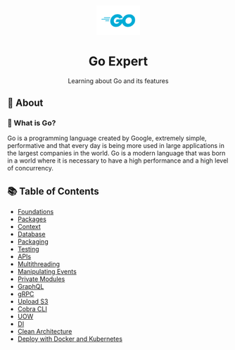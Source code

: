 <div align='center'>
    <img src="public/go-logo.png" width="100" />
    <h1 style={{margin: 0}}>Go Expert</h1>
    <p style={{margin: 0}}>
        Learning about Go and its features
    </p>
</div>

## 📖 About

### 🔷 What is Go?

Go is a programming language created by Google, extremely simple, performative and that every day is being more used in large applications in the largest companies in the world. Go is a modern language that was born in a world where it is necessary to have a high performance and a high level of concurrency.


## 📚 Table of Contents

- [Foundations](#foundations)
- [Packages](#packages)
- [Context](#context)
- [Database](#database)
- [Packaging](#packaging)
- [Testing](#testing)
- [APIs](#apis)
- [Multithreading](#multithreading)
- [Manipulating Events](#manipulating-events)
- [Private Modules](#private-modules)
- [GraphQL](#graphql)
- [gRPC](#grpc)
- [Upload S3](#upload-s3)
- [Cobra CLI](#cobra-cli)
- [UOW](#uow)
- [DI](#di)
- [Clean Architecture](#clean-architecture)
- [Deploy with Docker and Kubernetes](#deploy-with-docker-and-kubernetes)
